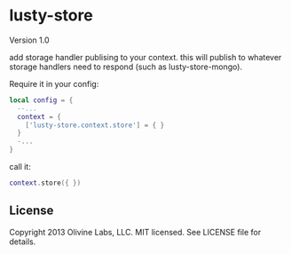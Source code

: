 lusty-store
===========

Version 1.0

add storage handler publising to your context. this will publish to whatever
storage handlers need to respond (such as lusty-store-mongo).

Require it in your config:

```lua
local config = {
  --...
  context = {
    ['lusty-store.context.store'] = { }
  }
  -...
}
```

call it:

```lua
context.store({ })
```

License
-------
Copyright 2013 Olivine Labs, LLC. MIT licensed. See LICENSE file for details.
